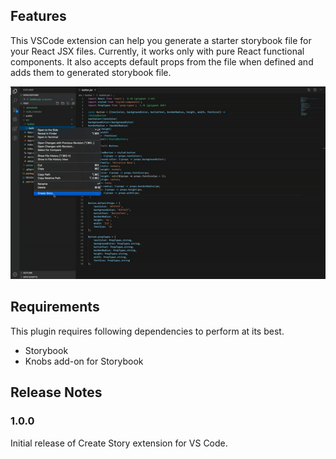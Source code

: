## Features

This VSCode extension can help you generate a starter storybook file for your React JSX files. Currently, it works only with pure React functional components. It also accepts default props from the file when defined and adds them to generated storybook file.

![](screenshot.gif)

## Requirements

This plugin requires following dependencies to perform at its best.
* Storybook
* Knobs add-on for Storybook

## Release Notes

### 1.0.0

Initial release of Create Story extension for VS Code.
